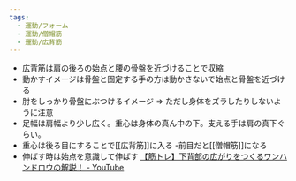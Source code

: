 ```yaml
---
tags:
  - 運動/フォーム
  - 運動/僧帽筋
  - 運動/広背筋
---
```

- 広背筋は肩の後ろの始点と腰の骨盤を近づけることで収縮
- 動かすイメージは骨盤と固定する手の方は動かさないで始点と骨盤を近づける 
- 肘をしっかり骨盤にぶつけるイメージ => ただし身体をズラしたりしないように注意
- 足幅は肩幅より少し広く。重心は身体の真ん中の下。支える手は肩の真下ぐらい。
- 重心は後ろ目にすることで[[広背筋]]に入る
	-前目だと[[僧帽筋]]になる
- 伸ばす時は始点を意識して伸ばす
[【筋トレ】下背部の広がりをつくるワンハンドロウの解説！ - YouTube](https://www.youtube.com/watch?v=k5WFzFnf4GQ)